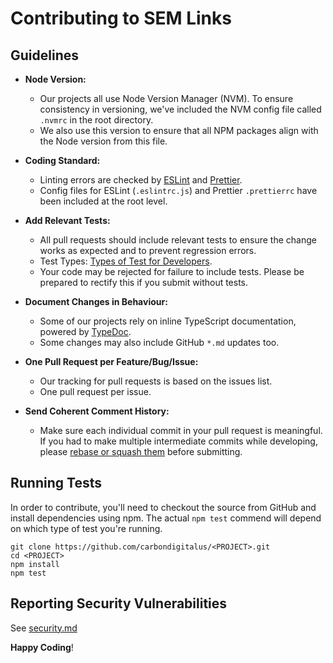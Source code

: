 # Contributing to SEM Links

## Guidelines

- **Node Version:**

  - Our projects all use Node Version Manager (NVM). To ensure consistency in versioning, we've included the NVM config file called `.nvmrc` in the root directory.
  - We also use this version to ensure that all NPM packages align with the Node version from this file.

- **Coding Standard:**

  - Linting errors are checked by [ESLint][link-eslint] and [Prettier][link-prettier].
  - Config files for ESLint (`.eslintrc.js`) and Prettier `.prettierrc` have been included at the root level.

- **Add Relevant Tests:**

  - All pull requests should include relevant tests to ensure the change works as expected and to prevent regression errors.
  - Test Types: [Types of Test for Developers][link-test-types].
  - Your code may be rejected for failure to include tests. Please be prepared to rectify this if you submit without tests.

- **Document Changes in Behaviour:**

  - Some of our projects rely on inline TypeScript documentation, powered by [TypeDoc][link-typedoc].
  - Some changes may also include GitHub `*.md` updates too.

- **One Pull Request per Feature/Bug/Issue:**

  - Our tracking for pull requests is based on the issues list.
  - One pull request per issue.

- **Send Coherent Comment History:**

  - Make sure each individual commit in your pull request is meaningful. If you had to make multiple intermediate commits while developing, please [rebase or squash them][link-git-rebase] before submitting.

## Running Tests

In order to contribute, you'll need to checkout the source from GitHub and
install dependencies using npm. The actual `npm test` commend will depend on which type of test you're running.

```
git clone https://github.com/carbondigitalus/<PROJECT>.git
cd <PROJECT>
npm install
npm test
```

## Reporting Security Vulnerabilities

See [security.md](security.md)

**Happy Coding**!

[link-git-rebase]: http://www.git-scm.com/book/en/v2/Git-Tools-Rewriting-History#Changing-Multiple-Commit-Messages
[link-eslint]: https://eslint.org/
[link-prettier]: https://prettier.io/
[link-test-types]: https://semaphoreci.com/blog/20-types-of-testing-developers-should-know
[link-typedoc]: https://typedoc.org/guides/doccomments/
